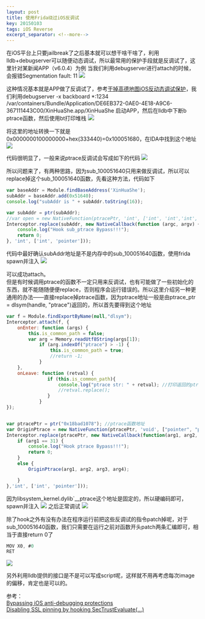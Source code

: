 ```yaml
---
layout: post
title: 使用Frida绕过iOS反调试
key: 20150103
tags: iOS Reverse
excerpt_separator: <!--more-->
---
```

在iOS平台上只要jailbreak了之后基本就可以想干啥干啥了，利用lldb+debugserver可以随便动态调试，所以最常用的保护手段就是反调试了，这里针对某新闻APP（v6.0.4）为例
当我们利用debugserver进行attach的时候，会报错Segmentation fault: 11<!--more-->
![](https://raw.githubusercontent.com/la0s/la0s.github.io/master/screenshots/20190307.1.png)

这种情况基本就是APP做了反调试了，参考[干掉高德地图iOS反动态调试保护](http://iosre.com/t/7-2-0-ios/770)，我们利用debugserver -x backboard *:1234 /var/containers/Bundle/Application/DE6EB372-0AE0-4E18-A9C6-367111443C00/XinHuaShe.app/XinHuaShe 启动APP，然后在lldb中下断b ptrace函数，然后使用bt打印堆栈
![](https://raw.githubusercontent.com/la0s/la0s.github.io/master/screenshots/20190307.2.png)

将这里的地址转换一下就是0x0000000100000000+hex(333440)=0x100051680，在IDA中找到这个地址
![](https://raw.githubusercontent.com/la0s/la0s.github.io/master/screenshots/20190307.3.png)

代码很明显了，一般来说ptrace反调试会写成如下的代码
![](https://raw.githubusercontent.com/la0s/la0s.github.io/master/screenshots/20190307.4.png)

所以问题来了，有两种思路，因为sub_100051640只用来做反调试，所以可以replace掉这个sub_100051640函数，先看这种方法，代码如下
```javascript
var baseAddr = Module.findBaseAddress('XinHuaShe');
subAddr = baseAddr.add(0x51640);
console.log("subAddr is " + subAddr.toString(16));

var subAddr = ptr(subAddr);
//var open = new NativeFunction(ptracePtr, 'int', ['int', 'int','int', 'int']);
Interceptor.replace(subAddr, new NativeCallback(function (argc, argv) {
    console.log("Hook sub_ptrace Bypass!!!");
    return 0;
}, 'int', ['int', 'pointer']));
```
代码中最好确认subAddr地址是不是内存中的sub_100051640函数，使用frida spawn并注入
![](https://raw.githubusercontent.com/la0s/la0s.github.io/master/screenshots/20190307.5.png)

可以成功attach。  
但是有时候调用ptrace的函数不一定只用来反调试，也有可能做了一些初始化的东西，就不能随随便便replace，否则程序会运行错误的。所以这里介绍另一种更通用的办法——直接replace掉ptrace函数，因为ptrace地址一般是由ptrace_ptr = dlsym(handle, "ptrace")返回的，所以首先要得到这个地址
```javascript
var f = Module.findExportByName(null,"dlsym");
Interceptor.attach(f, {
    onEnter: function (args) {
        this.is_common_path = false;
        var arg = Memory.readUtf8String(args[1]);
            if (arg.indexOf("ptrace") > -1) {
                this.is_common_path = true;
                //return -1;
            }
    },
    onLeave: function (retval) {
               if (this.is_common_path){
                   console.log("ptrace str: " + retval); //打印返回的ptrace地址：0x18bad1078
                   //retval.replace();
               }      
            }
});


var ptracePtr = ptr("0x18bad1078"); //ptrace函数地址
var OriginPtrace = new NativeFunction(ptracePtr, 'void', ["pointer", "pointer", "pointer", "pointer"]);
Interceptor.replace(ptracePtr, new NativeCallback(function(arg1, arg2, arg3, arg4) {
    if (arg1 == 31) {
        console.log("Hook ptrace Bypass!!!");
        return 0;
    } 
    else {
        OriginPtrace(arg1, arg2, arg3, arg4);

    }
},'int', ['int', 'pointer']));
```
因为libsystem_kernel.dylib`__ptrace这个地址是固定的，所以硬编码即可，spawn并注入
![](https://raw.githubusercontent.com/la0s/la0s.github.io/master/screenshots/20190307.6.png)
之后正常调试
![](https://raw.githubusercontent.com/la0s/la0s.github.io/master/screenshots/20190307.7.png)

除了hook之外有没有办法在程序运行前把这些反调试的指令patch掉呢，对于sub_100051640函数，我们只需要在运行之前对函数开头patch两条汇编即可，相当于直接return 0了
```javascript
MOV X0, #0
RET
```
![](https://raw.githubusercontent.com/la0s/la0s.github.io/master/screenshots/20190307.8.png)

另外利用lldb提供的接口是不是可以写成script呢，这样就不用再考虑每次image的偏移，肯定也是可以的。

参考：  
[Bypassing iOS anti-debugging protections](https://sig-switzerland.ch/wp-content/uploads/2017/05/SIGS-TechCon2017_Kudelski-Bypassing_iOS_App.pdf)  
[Disabling SSL pinning by hooking SecTrustEvaluate(...)](https://kov4l3nko.github.io/blog/2018-05-27-sll-pinning-hook-sectrustevaluate/)

